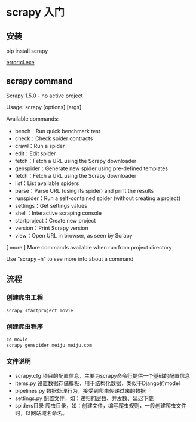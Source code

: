 # scrapy 入门


## 安装

pip install scrapy

[error:cl.exe](https://stackoverflow.com/questions/43980405/cl-exe-failed-no-such-file-or-directory-when-installing-scrapy)

## scrapy command
Scrapy 1.5.0 - no active project

Usage:
  scrapy <command> [options] [args]

Available commands:

 - bench：Run quick benchmark test
 - check：Check spider contracts
 - crawl：Run a spider
 - edit：Edit spider
 - fetch：Fetch a URL using the Scrapy downloader
 - genspider：Generate new spider using pre-defined templates
 - fetch：Fetch a URL using the Scrapy downloader
 - list：List available spiders
 - parse：Parse URL (using its spider) and print the results
 - runspider：Run a self-contained spider (without creating a project)
 - settings：Get settings values
 - shell：Interactive scraping console
 - startproject：Create new project
 - version：Print Scrapy version
 - view：Open URL in browser, as seen by Scrapy

  [ more ]      More commands available when run from project directory

Use "scrapy <command> -h" to see more info about a command

## 流程 

### 创建爬虫工程

```python
scrapy startproject movie
```

### 创建爬虫程序

```python
cd movie
scrapy genspider meiju meiju.com
```

### 文件说明

 - scrapy.cfg 项目的配置信息，主要为scrapy命令行提供一个基础的配置信息
 - items.py 设置数据存储模板，用于结构化数据，类似于Django的model
 - pipelines.py 数据处理行为，接受到爬虫传递过来的数据
 - settings.py 配置文件，如：递归的层数、并发数、延迟下载
 - spiders目录 爬虫目录，如：创建文件，编写爬虫规则，一般创建爬虫文件时，以网站域名命名。

